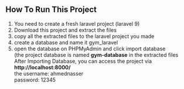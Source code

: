 ## How To Run This Project

1. You need to create a fresh laravel project (laravel 9) 
2. Download this project and extract the files
3. copy all the extracted files to the laravel project you made
4. create a database and name it gym_laravel
5. open the database on PHPMyAdmin and click import database </br>
(the project database is named <b>gym-database</b> in the extracted files
After Importing Database, you can access the project via <b>http://localhost:8000/</b></br>
the username: ahmednasser</br>
    password: 12345
